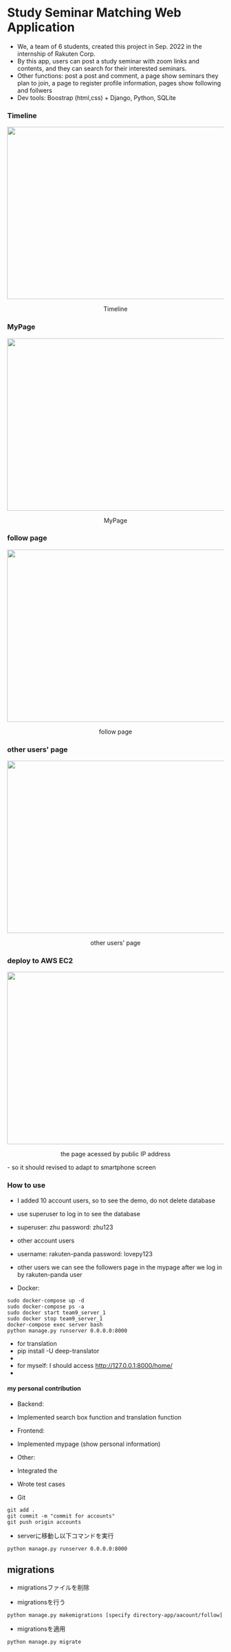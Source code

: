 # Study Seminar Matching Web Application
- We, a team of 6 students,  created this project in Sep. 2022 in the internship of Rakuten Corp.
- By this app, users can post a study seminar with zoom links and contents, and they can search for their interested seminars.
- Other functions: post a post and comment, a page show seminars they plan to join, a page to register profile information, pages show following and follwers
- Dev tools: Boostrap (html,css) + Django, Python, SQLite

### Timeline
<div align=center><img src="server/imgs_app/1.png" width="600" height="400" /></div>
<p align="center">Timeline</p>

### MyPage
<div align=center><img src="server/imgs_app/2.png" width="600" height="400" /></div>
<p align="center">MyPage</p>

### follow page
<div align=center><img src="server/imgs_app/3.png" width="600" height="400" /></div>
<p align="center">follow page</p>

### other users' page
<div align=center><img src="server/imgs_app/4.png" width="600" height="400" /></div>
<p align="center">other users' page</p>

### deploy to AWS EC2
<div align=center><img src="https://user-images.githubusercontent.com/33627638/196027095-2bc70784-f2ff-4d22-be2d-46176abf381d.png" width="600" height="400" /></div>
<p align="center">the page acessed by public IP address</p>
- so it should revised to adapt to smartphone screen

### How to use
- I added 10 account users, so to see the demo, do not delete database
- use superuser to log in  to see the database
- superuser: zhu password: zhu123
- other account users
- username: rakuten-panda password: lovepy123
- other users we can see the followers page in the mypage after we log in by rakuten-panda user

- Docker:
```angular2html
sudo docker-compose up -d
sudo docker-compose ps -a
sudo docker start team9_server_1
sudo docker stop team9_server_1
docker-compose exec server bash
python manage.py runserver 0.0.0.0:8000
```
- for translation
- pip install -U deep-translator
- 
- for myself: I should access http://127.0.0.1:8000/home/
- 

#### my personal contribution
- Backend: 
- Implemented search box function and translation function
- Frontend:
- Implemented mypage (show personal information)
- Other:
- Integrated the
- Wrote test cases


- Git
```angular2html
git add .
git commit -m "commit for accounts"
git push origin accounts
```

- serverに移動し以下コマンドを実行
```
python manage.py runserver 0.0.0.0:8000
```

## migrations
- migrationsファイルを削除

- migrationsを行う
```
python manage.py makemigrations [specify directory-app/aacount/follow]
```

- migrationsを適用
```
python manage.py migrate
```
